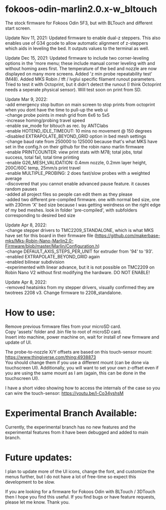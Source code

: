 # fokoos-odin-marlin2.0.x-w_bltouch
The stock firmware for Fokoos Odin 5F3, but with BLTouch and different start screen.

Update Nov 11, 2021:  Updated firmware to enable dual-z steppers.  This also enables use of G34 gcode to allow automatic alignment of z-steppers which aids in leveling the bed.  It outputs values to the terminal as well.

Update Dec 15, 2021:  Updated firmware to include two corner-leveling options in the 'more menu; these include manual corner leveling with and without homing axes first.  The temperature of the bed and nozzle are now displayed on many more screens.  Added 'z min probe repeatability test' (M48).  Added MKS Robin / tft / lvglui specific filament runout parameters.  Tried to test it with Octoprint, but it didn't detect the runout (I think Octoprint needs a seperate physical sensor).  Will test soon on print from SD.

Update Mar 9, 2022:<br/>
	-add emergency stop button on main screen to stop prints from octoprint when you dont have the time to pull-up the web ui<br/>
	-change probe points in mesh grid from 6x6 to 5x5<br/>
	-increase homing/probing travel speed<br/>
	-enable sw_mode for bltouch as rec. by ANTClabs<br/>
	-enable HOTEND_IDLE_TIMEOUT: 10 mins no movement @ 150 degrees<br/>
	-disabled EXTRAPOLATE_BEYOND_GRID option in bed mesh settings<br/>
	-change baud rate from 250000 to 125000 because that's what MKS have set in the config.h on their github for the robin nano marlin firmware<br/>
	-enable PRINTCOUNTER: view print stats with M78; total jobs, total success, total fail, total time printing<br/>
	-enable G26_MESH_VALIDATION: 0.4mm nozzle, 0.2mm layer height, 200C/60C temp, 25mm/s print travel<br/>
	-enable MULTIPLE_PROBING: 2 does fast/slow probes with a weighted average<br/>
	-discovered that you cannot enable advanced pause feature.  it causes random pauses<br/>
	-added all project files so people can edit them as they please<br/>
	-added two different pre-compiled firmware.  one with normal bed size, one with 230mm 'X' bed size because I was getting weirdness on the right edge of my bed meshes.  look in folder 'pre-compiled', with subfolders corresponding to desired bed size<br/>

Update Apr 8, 2022:<br/>
	-change stepper drivers to TMC2209_STANDALONE, which is what MKS have set for this board in their firmware file (https://github.com/makerbase-mks/Mks-Robin-Nano-Marlin2.0-Firmware/blob/master/Marlin/Configuration.h)<br/>
	-change DEFAULT_AXIS_STEPS_PER_UNIT for extruder from '94' to '93'.<br/>
	-enabled EXTRAPOLATE_BEYOND_GRID again<br/>
	-enabled bilinear subdivision<br/>
	-experimented with linear advance, but it is not possible on TMC2209 on Robin Nano V2 without first modifying the hardware.  DO NOT ENABLE!<br/>

Update Apr 8, 2022:<br/>
	-removed heatsinks from my stepper drivers, visually confirmed they are twotrees 2208 v3.  Change firmware to 2208_standalone.<br/>

# How to use:
Remove previous firmware files from your microSD card.<br/>
Copy 'assets' folder and .bin file to root of microSD card.<br/>
Insert into machine, power machine on, wait for install of new firmware and update of UI.<br/>

The probe-to-nozzle X/Y offsets are based on this touch-sensor mount:  https://www.thingiverse.com/thing:4938873 <br/>
You should change them if you use a different mount (can be done via touchscreen UI).  Additionally, you will want to set your own z-offset even if you are using the same mount as I am (again, this can be done in the touchscreen UI).

I have a short video showing how to access the internals of the case so you can wire the touch-sensor:  https://youtu.be/l-Co34yshsM

# Experimental Branch Available:
Currently, the experimental branch has no new features and the experimental features from it have been debugged and added to main branch.

# Future updates:
I plan to update more of the UI icons, change the font, and customize the menus further, but I do not have a lot of free-time so expect this development to be slow.<br/>

If you are looking for a firmware for Fokoos Odin with BLTouch / 3DTouch then I hope you find this useful.  If you find bugs or have feature requests, please let me know.  Thank you.
